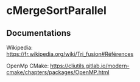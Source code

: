 # cMergeSortParallel

## Documentations

Wikipedia:  
<https://fr.wikipedia.org/wiki/Tri_fusion#Références>

OpenMp CMake:
<https://cliutils.gitlab.io/modern-cmake/chapters/packages/OpenMP.html>

<!--macOs
brew install clang-omp
-->
